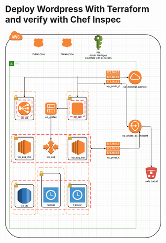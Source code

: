 # Deploy Wordpress With Terraform and verify with Chef Inspec

![scheme](https://github.com/MoisesTapia/Wordpress-Terraform/blob/master/images/WPDeploy.png)
